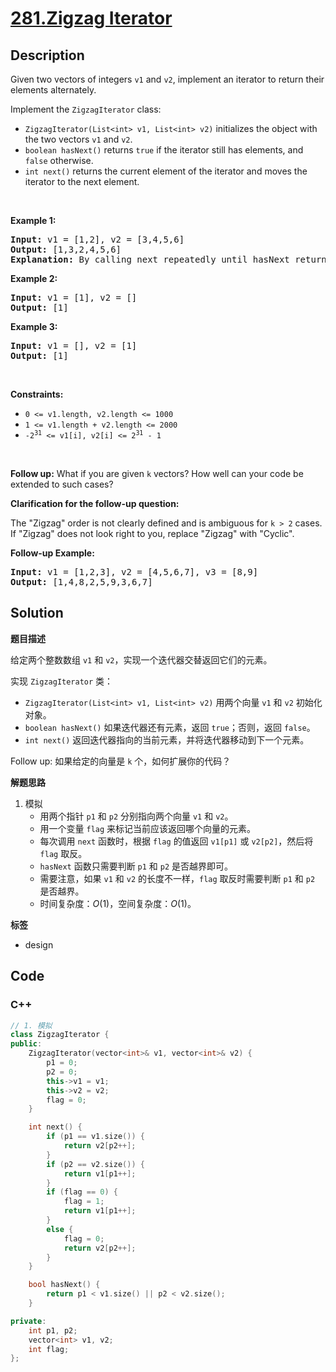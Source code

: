 # [281.Zigzag Iterator](https://leetcode.com/problems/zigzag-iterator/description/)

## Description

<p>Given two vectors of integers <code>v1</code> and <code>v2</code>, implement an iterator to return their elements alternately.</p>

<p>Implement the <code>ZigzagIterator</code> class:</p>

<ul>
  <li><code>ZigzagIterator(List&lt;int&gt; v1, List&lt;int&gt; v2)</code> initializes the object with the two vectors <code>v1</code> and <code>v2</code>.</li>
  <li><code>boolean hasNext()</code> returns <code>true</code> if the iterator still has elements, and <code>false</code> otherwise.</li>
  <li><code>int next()</code> returns the current element of the iterator and moves the iterator to the next element.</li>
</ul>

<p>&nbsp;</p>
<p><strong class="example">Example 1:</strong></p>

<pre>
<strong>Input:</strong> v1 = [1,2], v2 = [3,4,5,6]
<strong>Output:</strong> [1,3,2,4,5,6]
<strong>Explanation:</strong> By calling next repeatedly until hasNext returns false, the order of elements returned by next should be: [1,3,2,4,5,6].
</pre>

<p><strong class="example">Example 2:</strong></p>

<pre>
<strong>Input:</strong> v1 = [1], v2 = []
<strong>Output:</strong> [1]
</pre>

<p><strong class="example">Example 3:</strong></p>

<pre>
<strong>Input:</strong> v1 = [], v2 = [1]
<strong>Output:</strong> [1]
</pre>

<p>&nbsp;</p>
<p><strong>Constraints:</strong></p>

<ul>
  <li><code>0 &lt;= v1.length, v2.length &lt;= 1000</code></li>
  <li><code>1 &lt;= v1.length + v2.length &lt;= 2000</code></li>
  <li><code>-2<sup>31</sup> &lt;= v1[i], v2[i] &lt;= 2<sup>31</sup> - 1</code></li>
</ul>

<p>&nbsp;</p>
<p><strong>Follow up:</strong> What if you are given <code>k</code> vectors? How well can your code be extended to such cases?</p>

<p><strong>Clarification for the follow-up question:</strong></p>

<p>The &quot;Zigzag&quot; order is not clearly defined and is ambiguous for <code>k &gt; 2</code> cases. If &quot;Zigzag&quot; does not look right to you, replace &quot;Zigzag&quot; with &quot;Cyclic&quot;.</p>

<p><strong>Follow-up Example:</strong></p>

<pre>
<strong>Input:</strong> v1 = [1,2,3], v2 = [4,5,6,7], v3 = [8,9]
<strong>Output:</strong> [1,4,8,2,5,9,3,6,7]
</pre>

## Solution

**题目描述**

给定两个整数数组 `v1` 和 `v2`，实现一个迭代器交替返回它们的元素。

实现 `ZigzagIterator` 类：

- `ZigzagIterator(List<int> v1, List<int> v2)` 用两个向量 `v1` 和 `v2` 初始化对象。
- `boolean hasNext()` 如果迭代器还有元素，返回 `true`；否则，返回 `false`。
- `int next()` 返回迭代器指向的当前元素，并将迭代器移动到下一个元素。

Follow up: 如果给定的向量是 `k` 个，如何扩展你的代码？

**解题思路**

1. 模拟
   - 用两个指针 `p1` 和 `p2` 分别指向两个向量 `v1` 和 `v2`。
   - 用一个变量 `flag` 来标记当前应该返回哪个向量的元素。
   - 每次调用 `next` 函数时，根据 `flag` 的值返回 `v1[p1]` 或 `v2[p2]`，然后将 `flag` 取反。
   - `hasNext` 函数只需要判断 `p1` 和 `p2` 是否越界即可。
   - 需要注意，如果 `v1` 和 `v2` 的长度不一样，`flag` 取反时需要判断 `p1` 和 `p2` 是否越界。
   - 时间复杂度：$O(1)$，空间复杂度：$O(1)$。

**标签**

- design

<!-- code start -->
## Code

### C++

```cpp
// 1. 模拟
class ZigzagIterator {
public:
    ZigzagIterator(vector<int>& v1, vector<int>& v2) {
        p1 = 0;
        p2 = 0;
        this->v1 = v1;
        this->v2 = v2;
        flag = 0;
    }

    int next() {
        if (p1 == v1.size()) {
            return v2[p2++];
        }
        if (p2 == v2.size()) {
            return v1[p1++];
        }
        if (flag == 0) {
            flag = 1;
            return v1[p1++];
        }
        else {
            flag = 0;
            return v2[p2++];
        }
    }

    bool hasNext() {
        return p1 < v1.size() || p2 < v2.size();
    }

private:
    int p1, p2;
    vector<int> v1, v2;
    int flag;
};
```

<!-- code end -->
